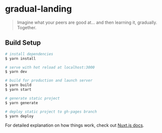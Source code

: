 # gradual-landing

> Imagine what your peers are good at... and then learning it, gradually. Together.

## Build Setup

``` bash
# install dependencies
$ yarn install

# serve with hot reload at localhost:3000
$ yarn dev

# build for production and launch server
$ yarn build
$ yarn start

# generate static project
$ yarn generate

# deploy static project to gh-pages branch
$ yarn deploy

```

For detailed explanation on how things work, check out [Nuxt.js docs](https://nuxtjs.org).
